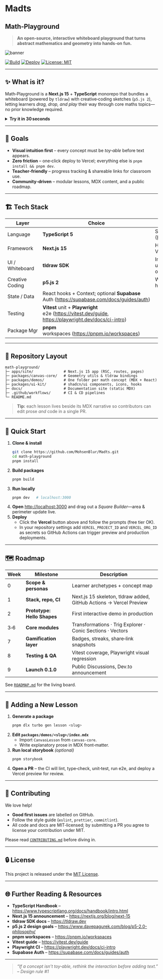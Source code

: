 # Madts
## Math‑Playground

> **An open‑source, interactive whiteboard playground that turns abstract mathematics and geometry into hands‑on fun.**

![banner](docs/banner.png)

[![Build](https://github.com/MohsenBlur/Madts/actions/workflows/ci.yml/badge.svg)](https://github.com/MohsenBlur/Madts/actions/workflows/ci.yml)
[![Deploy](https://vercel.com/button)](https://math-playground.vercel.app)
[![License: MIT](https://img.shields.io/badge/License-MIT-yellow.svg)](LICENSE)

---

## ✨ What is it?

Math‑Playground is a **Next.js 15** + **TypeScript** monorepo that bundles a whiteboard (powered by `tldraw`) with creative‑coding sketches (`p5.js 2`), letting learners _drag, drop, and play_ their way through core maths topics—no prior knowledge required.

<details>
<summary><strong>Try it in 30 seconds</strong></summary>

```bash
npx create-next-app@latest math-playground --example https://github.com/MohsenBlur/Madts
cd math-playground
pnpm dev # open http://localhost:3000
```

</details>

---

## 🎯 Goals

* **Visual intuition first** – every concept must be *toy‑able* before text appears.
* **Zero friction** – one‑click deploy to Vercel; everything else is `pnpm install && pnpm dev`.
* **Teacher‑friendly** – progress tracking & shareable links for classroom use.
* **Community‑driven** – modular lessons, MDX content, and a public roadmap.

---

## 🏗️ Tech Stack

| Layer | Choice | Why |
|-------|--------|-----|
| Language | **TypeScript 5** | Safer math code & great DX ([Handbook](https://www.typescriptlang.org/docs/handbook/intro.html)) |
| Framework | **Next.js 15** | Hybrid static + SSR, RSC stable, Vercel native ([blog](https://nextjs.org/blog/next-15)) |
| UI / Whiteboard | **tldraw SDK** | Infinite canvas, selection, undo/redo out‑of‑the‑box (<https://tldraw.dev>) |
| Creative Coding | **p5.js 2** | WebGPU‑ready shapes & helpers ([p5 2.0 vision](https://www.davepagurek.com/blog/p5-2.0-philosophy/)) |
| State / Data | React hooks + Context; optional **Supabase** Auth (<https://supabase.com/docs/guides/auth>) |
| Testing | **Vitest** unit + **Playwright** e2e (<https://vitest.dev/guide>, <https://playwright.dev/docs/ci-intro>) |
| Package Mgr | **pnpm** workspaces (<https://pnpm.io/workspaces>) |

---

## 📂 Repository Layout

```
math-playground/
├─ apps/site/              # Next.js 15 app (RSC, routes, pages)
├─ packages/canvas-core/   # Geometry utils & tldraw bindings
├─ packages/demos/         # One folder per math concept (MDX + React)
├─ packages/ui-kit/        # shadcn/ui components, icons, hooks
├─ docs/                   # Documentation site (static MDX)
├─ .github/workflows/      # CI & CD pipelines
└─ README.md
```

> **Tip:** each lesson lives beside its MDX narrative so contributors can edit prose *and* code in a single PR.

---

## 🚀 Quick Start

1. **Clone & install**
   ```bash
   git clone https://github.com/MohsenBlur/Madts.git
   cd math-playground
   pnpm install
   ```
2. **Build packages**
   ```bash
   pnpm build
   ```
3. **Run locally**
   ```bash
   pnpm dev   # localhost:3000
   ```
4. **Open** <http://localhost:3000> and drag out a *Square Builder*—area & perimeter update live.
5. **Deploy**
   * Click the **Vercel** button above and follow the prompts (free tier OK).
   * In your repository settings add `VERCEL_PROJECT_ID` and `VERCEL_ORG_ID` as
     secrets so GitHub Actions can trigger preview and production deployments.

---

## 🗺️ Roadmap

| Week | Milestone | Description |
|------|-----------|-------------|
| 0 | **Scope & personas** | Learner archetypes + concept map |
| 1 | **Stack, repo, CI** | Next.js 15 skeleton, tldraw added, GitHub Actions → Vercel Preview |
| 2 | **Prototype: Hello Shapes** | First interactive demo in production |
| 3‑6 | **Core modules** | Transformations · Trig Explorer · Conic Sections · Vectors |
| 7 | **Gamification layer** | Badges, streaks, share‑link snapshots |
| 8 | **Testing & QA** | Vitest coverage, Playwright visual regression |
| 9 | **Launch 0.1.0** | Public Discussions, Dev.to announcement |

See [`ROADMAP.md`](docs/ROADMAP.md) for the living board.

---

## 🧩 Adding a New Lesson

1. **Generate a package**
   ```bash
   pnpm dlx turbo gen lesson <slug>
   ```
2. **Edit `packages/demos/<slug>/index.mdx`**
   * Import `CanvasLesson` from `canvas-core`.
   * Write explanatory prose in MDX front‑matter.
3. **Run local storybook** *(optional)*
   ```bash
   pnpm storybook
   ```
4. **Open a PR** – the CI will lint, type‑check, unit‑test, run e2e, and deploy a Vercel preview for review.

---

## 🤝 Contributing

We love help!

* **Good first issues** are labelled on GitHub.
* Follow the style guide (`eslint`, `prettier`, `commitlint`).
* All code and docs are MIT‑licensed; by submitting a PR you agree to license your contribution under MIT.

Please read [`CONTRIBUTING.md`](CONTRIBUTING.md) before diving in.

---

## 🔒 License

This project is released under the [MIT License](LICENSE).

---

## 🌐 Further Reading & Resources

* **TypeScript Handbook** – <https://www.typescriptlang.org/docs/handbook/intro.html>
* **Next.js 15 announcement** – <https://nextjs.org/blog/next-15>
* **tldraw SDK docs** – <https://tldraw.dev>
* **p5.js 2 design goals** – <https://www.davepagurek.com/blog/p5-2.0-philosophy/>
* **pnpm workspaces** – <https://pnpm.io/workspaces>
* **Vitest guide** – <https://vitest.dev/guide>
* **Playwright CI** – <https://playwright.dev/docs/ci-intro>
* **Supabase Auth** – <https://supabase.com/docs/guides/auth>

---

> _“If a concept isn’t toy‑able, rethink the interaction before adding text.” – Design rule #1_
